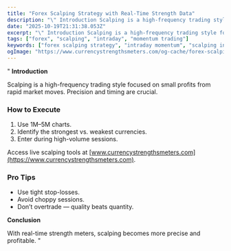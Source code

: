 ```yaml
---
title: "Forex Scalping Strategy with Real-Time Strength Data"
description: "\" Introduction Scalping is a high-frequency trading style focused on small profits from rapid market moves..."
date: "2025-10-19T21:31:38.053Z"
excerpt: "\" Introduction Scalping is a high-frequency trading style focused on small profits from rapid market moves. Precision and timing are crucial. How to Execute 1. Use 1M–5M charts. 2. Identify the strongest vs. weakest currencies. 3. Enter during high-volume sessions. Access live scalping tools at [www.currencystrengthsmeters.com](https://www.currencystrengthsmeters.com). Pro Tips - Use..."
tags: ["forex", "scalping", "intraday", "momentum trading"]
keywords: ["forex scalping strategy", "intraday momentum", "scalping indicators", "fast forex trades", "currency strength scalping"]
ogImage: "https://www.currencystrengthsmeters.com/og-cache/forex-scalping-strategy-with-real-time-strength-data.jpg"
---
```

"
**Introduction**

Scalping is a high-frequency trading style focused on small profits from rapid market moves. Precision and timing are crucial.

### How to Execute

1. Use 1M–5M charts.  
2. Identify the strongest vs. weakest currencies.  
3. Enter during high-volume sessions.  

Access live scalping tools at [www.currencystrengthsmeters.com](https://www.currencystrengthsmeters.com).

### Pro Tips

- Use tight stop-losses.  
- Avoid choppy sessions.  
- Don’t overtrade — quality beats quantity.

**Conclusion**

With real-time strength meters, scalping becomes more precise and profitable.
"
